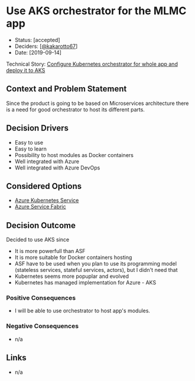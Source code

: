 # Use AKS orchestrator for the MLMC app

* Status: [accepted]
* Deciders: [[@kakarotto67](https://github.com/kakarotto67)]
* Date: [2019-09-14]

Technical Story: [Configure Kubernetes orchestrator for whole app and deploy it to AKS](https://github.com/kakarotto67/mlmc/issues/12)

## Context and Problem Statement

Since the product is going to be based on Microservices architecture there is a need for good orchestrator to host its different parts.

## Decision Drivers

* Easy to use
* Easy to learn
* Possibility to host modules as Docker containers
* Well integrated with Azure
* Well integrated with Azure DevOps

## Considered Options

* [Azure Kubernetes Service](https://azure.microsoft.com/en-us/services/kubernetes-service/)
* [Azure Service Fabric](https://azure.microsoft.com/en-us/services/service-fabric/)

## Decision Outcome

Decided to use AKS since

* It is more powerfull than ASF
* It is more suitable for Docker containers hosting
* ASF have to be used when you plan to use its programming model (stateless services, stateful services, actors), but I didn't need that
* Kubernetes seems more popuplar and evolved
* Kubernetes has managed implementation for Azure - AKS

### Positive Consequences

* I will be able to use orchestrator to host app's modules.

### Negative Consequences

* n/a

## Links

* n/a
